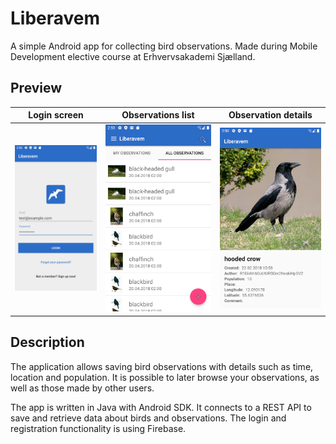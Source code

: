 # Liberavem

A simple Android app for collecting bird observations. Made during Mobile Development elective course at Erhvervsakademi Sjælland.

## Preview

| Login screen                    | Observations list               | Observation details             |
| ------------------------------- | ------------------------------- | ------------------------------- |
| ![Preview](./screenshots/1.png) | ![Preview](./screenshots/2.png) | ![Preview](./screenshots/3.png) |

## Description

The application allows saving bird observations with details such as time, location and population. It is possible to later browse your observations, as well as those made by other users.

The app is written in Java with Android SDK. It connects to a REST API to save and retrieve data about birds and observations. The login and registration functionality is using Firebase.
